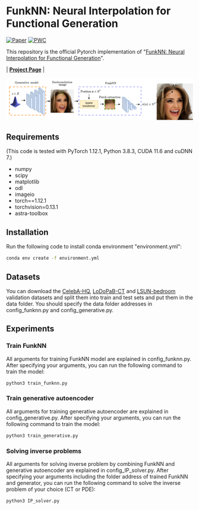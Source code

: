 # FunkNN: Neural Interpolation for Functional Generation


[![Paper](https://img.shields.io/badge/arxiv-report-red)]()
[![PWC](https://img.shields.io/badge/PWC-report-blue)]()

This repository is the official Pytorch implementation of "[FunkNN: Neural Interpolation for Functional Generation]()".

| [**Project Page**]()  | 


<p float="center">
<img src="https://github.com/swing-research/FunkNN/blob/main/figures/network.png" width="1000">
</p>



## Requirements
(This code is tested with PyTorch 1.12.1, Python 3.8.3, CUDA 11.6 and cuDNN 7.)
- numpy
- scipy
- matplotlib
- odl
- imageio
- torch==1.12.1
- torchvision=0.13.1
- astra-toolbox

## Installation

Run the following code to install conda environment "environment.yml":
```sh
conda env create -f environment.yml
```

## Datasets
You can download the [CelebA-HQ](https://drive.switch.ch/index.php/s/pA6X3TY9x4jgcxb), [LoDoPaB-CT](https://www.nature.com/articles/s41597-021-00893-z) and [LSUN-bedroom](https://drive.switch.ch/index.php/s/d1MNcrUZkPpK0zx) validation datasets and split them into train and test sets and put them in the data folder. You should specify the data folder addresses in config_funknn.py and config_generative.py.

## Experiments
### Train FunkNN
All arguments for training FunkNN model are explained in config_funknn.py. After specifying your arguments, you can run the following command to train the model:
```sh
python3 train_funknn.py 
```

### Train generative autoencoder
All arguments for training generative autoencoder are explained in config_generative.py. After specifying your arguments, you can run the following command to train the model:
```sh
python3 train_generative.py
```


### Solving inverse problems
All arguments for solving inverse problem by combining FunkNN and generative autoencoder are explained in config_IP_solver.py. After specifying your arguments including the folder address of trained FunkNN and generator, you can run the following command to solve the inverse problem of your choice (CT or PDE):
```sh
python3 IP_solver.py
```

